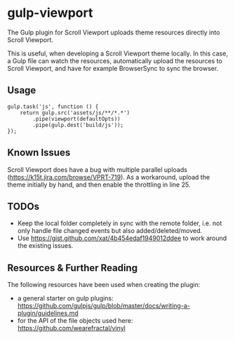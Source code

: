 # gulp-viewport

The Gulp plugin for Scroll Viewport uploads theme resources directly into Scroll Viewport.

This is useful, when developing a Scroll Viewport theme locally. In this case, a Gulp file 
can watch the resources, automatically upload the resources to Scroll Viewport, and have 
for example BrowserSync to sync the browser.

## Usage

```
gulp.task('js', function () {
    return gulp.src('assets/js/**/*.*')
        .pipe(viewport(defaultOpts))
        .pipe(gulp.dest('build/js'));
});
```

## Known Issues

Scroll Viewport does have a bug with multiple parallel uploads 
(https://k15t.jira.com/browse/VPRT-719). As a workaround, upload the theme initially by 
hand, and then enable the throttling in line 25.

## TODOs

* Keep the local folder completely in sync with the remote folder, i.e. not only handle file changed events but also added/deleted/moved.
* Use https://gist.github.com/xat/4b454edaf1949012ddee to work around the existing issues.

## Resources & Further Reading

The following resources have been used when creating the plugin:

* a general starter on gulp plugins: https://github.com/gulpjs/gulp/blob/master/docs/writing-a-plugin/guidelines.md
* for the API of the file objects used here: https://github.com/wearefractal/vinyl
